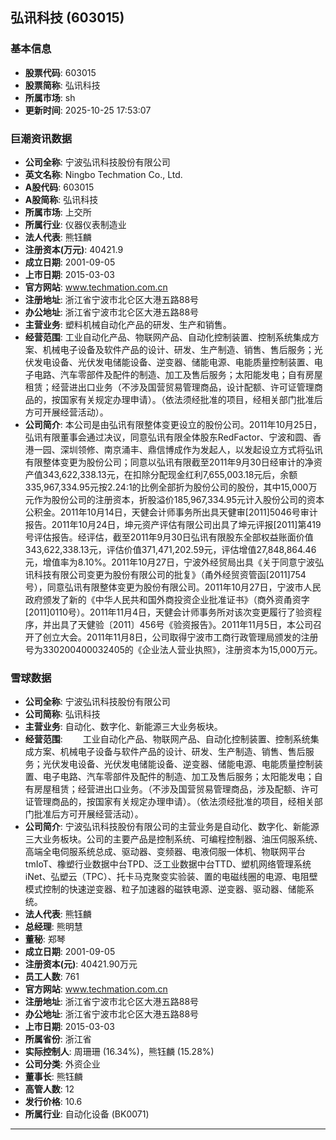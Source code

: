 ## 弘讯科技 (603015)

### 基本信息

- **股票代码**: 603015
- **股票简称**: 弘讯科技
- **所属市场**: sh
- **更新时间**: 2025-10-25 17:53:07

### 巨潮资讯数据

- **公司全称**: 宁波弘讯科技股份有限公司
- **英文名称**: Ningbo Techmation Co., Ltd.
- **A股代码**: 603015
- **A股简称**: 弘讯科技
- **所属市场**: 上交所
- **所属行业**: 仪器仪表制造业
- **法人代表**: 熊钰麟
- **注册资本(万元)**: 40421.9
- **成立日期**: 2001-09-05
- **上市日期**: 2015-03-03
- **官方网站**: www.techmation.com.cn
- **注册地址**: 浙江省宁波市北仑区大港五路88号
- **办公地址**: 浙江省宁波市北仑区大港五路88号
- **主营业务**: 塑料机械自动化产品的研发、生产和销售。
- **经营范围**: 工业自动化产品、物联网产品、自动化控制装置、控制系统集成方案、机械电子设备及软件产品的设计、研发、生产制造、销售、售后服务；光伏发电设备、光伏发电储能设备、逆变器、储能电源、电能质量控制装置、电子电路、汽车零部件及配件的制造、加工及售后服务；太阳能发电；自有房屋租赁；经营进出口业务（不涉及国营贸易管理商品，设计配额、许可证管理商品的，按国家有关规定办理申请）。（依法须经批准的项目，经相关部门批准后方可开展经营活动）。
- **公司简介**: 本公司是由弘讯有限整体变更设立的股份公司。2011年10月25日，弘讯有限董事会通过决议，同意弘讯有限全体股东RedFactor、宁波和圆、香港一园、深圳领修、南京涌丰、鼎信博成作为发起人，以发起设立方式将弘讯有限整体变更为股份公司；同意以弘讯有限截至2011年9月30日经审计的净资产值343,622,338.13元，在扣除分配现金红利7,655,003.18元后，余额335,967,334.95元按2.24:1的比例全部折为股份公司的股份，其中15,000万元作为股份公司的注册资本，折股溢价185,967,334.95元计入股份公司的资本公积金。2011年10月14日，天健会计师事务所出具天健审[2011]5046号审计报告。2011年10月24日，坤元资产评估有限公司出具了坤元评报[2011]第419号评估报告。经评估，截至2011年9月30日弘讯有限股东全部权益账面价值343,622,338.13元，评估价值371,471,202.59元，评估增值27,848,864.46元，增值率为8.10%。2011年10月27日，宁波外经贸局出具《关于同意宁波弘讯科技有限公司变更为股份有限公司的批复》（甬外经贸资管函[2011]754号），同意弘讯有限整体变更为股份有限公司。2011年10月27日，宁波市人民政府颁发了新的《中华人民共和国外商投资企业批准证书》（商外资甬资字[2011]0110号）。2011年11月4日，天健会计师事务所对该次变更履行了验资程序，并出具了天健验〔2011〕456号《验资报告》。2011年11月5日，本公司召开了创立大会。2011年11月8日，公司取得宁波市工商行政管理局颁发的注册号为330200400032405的《企业法人营业执照》，注册资本为15,000万元。

### 雪球数据

- **公司全称**: 宁波弘讯科技股份有限公司
- **公司简称**: 弘讯科技
- **主营业务**: 自动化、数字化、新能源三大业务板块。
- **经营范围**: 　　工业自动化产品、物联网产品、自动化控制装置、控制系统集成方案、机械电子设备与软件产品的设计、研发、生产制造、销售、售后服务；光伏发电设备、光伏发电储能设备、逆变器、储能电源、电能质量控制装置、电子电路、汽车零部件及配件的制造、加工及售后服务；太阳能发电；自有房屋租赁；经营进出口业务。（不涉及国营贸易管理商品，涉及配额、许可证管理商品的，按国家有关规定办理申请）。（依法须经批准的项目，经相关部门批准后方可开展经营活动）。
- **公司简介**: 宁波弘讯科技股份有限公司的主营业务是自动化、数字化、新能源三大业务板块。公司的主要产品是控制系统、可编程控制器、油压伺服系统、高端全电伺服系统总成、驱动器、变频器、电液伺服一体机、物联网平台tmIoT、橡塑行业数据中台TPD、泛工业数据中台TTD、塑机网络管理系统iNet、弘塑云（TPC）、托卡马克聚变实验装、置的电磁线圈的电源、电阻壁模式控制的快速逆变器、粒子加速器的磁铁电源、逆变器、驱动器、储能系统。
- **法人代表**: 熊钰麟
- **总经理**: 熊明慧
- **董秘**: 郑琴
- **成立日期**: 2001-09-05
- **注册资本(元)**: 40421.90万元
- **员工人数**: 761
- **官方网站**: www.techmation.com.cn
- **注册地址**: 浙江省宁波市北仑区大港五路88号
- **办公地址**: 浙江省宁波市北仑区大港五路88号
- **上市日期**: 2015-03-03
- **所属省份**: 浙江省
- **实际控制人**: 周珊珊 (16.34%)，熊钰麟 (15.28%)
- **公司分类**: 外资企业
- **董事长**: 熊钰麟
- **高管人数**: 12
- **发行价格**: 10.6
- **所属行业**: 自动化设备 (BK0071)

---